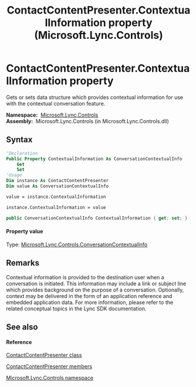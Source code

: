 ﻿---
title: ContactContentPresenter.ContextualInformation property  (Microsoft.Lync.Controls)
TOCTitle: 'ContextualInformation property '
ms:assetid: P:Microsoft.Lync.Controls.ContactContentPresenter.ContextualInformation_DI_3_UC_OCS14MrefLyncWPF
ms:mtpsurl: https://msdn.microsoft.com/en-us/library/microsoft.lync.controls.contactcontentpresenter.contextualinformation_di_3_uc_ocs14mreflyncwpf(v=office.15)
ms:contentKeyID: 48599951
ms.date: 07/28/2014
mtps_version: v=office.15
f1_keywords:
- Microsoft.Lync.Controls.ContactContentPresenter.ContextualInformation
dev_langs:
- CSharp
- JScript
- VB
- other
---

# ContactContentPresenter.ContextualInformation property

Gets or sets data structure which provides contextual information for use with the contextual conversation feature.

**Namespace:**  [Microsoft.Lync.Controls](microsoft-lync-controls-namespace_1.md)  
**Assembly:**  Microsoft.Lync.Controls (in Microsoft.Lync.Controls.dll)

## Syntax

``` vb
'Declaration
Public Property ContextualInformation As ConversationContextualInfo
    Get
    Set
'Usage
Dim instance As ContactContentPresenter
Dim value As ConversationContextualInfo

value = instance.ContextualInformation

instance.ContextualInformation = value
```

``` csharp
public ConversationContextualInfo ContextualInformation { get; set; }
```

#### Property value

Type: [Microsoft.Lync.Controls.ConversationContextualInfo](conversationcontextualinfo-class-microsoft-lync-controls_1.md)  

## Remarks

Contextual information is provided to the destination user when a conversation is initiated. This information may include a link or subject line which provides background on the purpose of a conversation. Optionally, context may be delivered in the form of an application reference and embedded application data. For more information, please refer to the related conceptual topics in the Lync SDK documentation.

## See also

#### Reference

[ContactContentPresenter class](contactcontentpresenter-class-microsoft-lync-controls_1.md)

[ContactContentPresenter members](contactcontentpresenter-members-microsoft-lync-controls_1.md)

[Microsoft.Lync.Controls namespace](microsoft-lync-controls-namespace_1.md)

